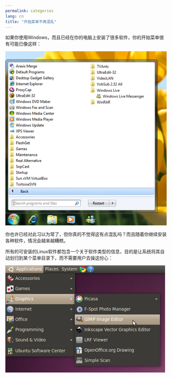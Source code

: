 ```yaml
---
permalink: categories
lang: cn
title: "开始菜单不再混乱"
---
```


如果你使用Windows，而且已经在你的电脑上安装了很多软件，你的开始菜单很有可能已像这样：

<img src="/img/windows_7_start_menu.png">

你也许已经对此习以为常了，但你真的不觉得这有点混乱吗？而且随着你继续安装各种软件，情况会越来越糟糕。

所有的可安装的Linux软件都包含一个关于软件类型的信息，目的是让系统将其自动划归到某个菜单目录下，而不需要用户去操这份心：

<img src="/img/categories_menu.png">




